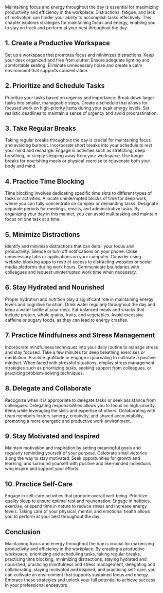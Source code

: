 
Maintaining focus and energy throughout the day is essential for maximizing productivity and efficiency in the workplace. Distractions, fatigue, and lack of motivation can hinder your ability to accomplish tasks effectively. This chapter explores strategies for maintaining focus and energy, enabling you to stay on track and perform at your best throughout the day.

## 1\. Create a Productive Workspace

Set up a workspace that promotes focus and minimizes distractions. Keep your desk organized and free from clutter. Ensure adequate lighting and comfortable seating. Eliminate unnecessary noise and create a calm environment that supports concentration.

## 2\. Prioritize and Schedule Tasks

Prioritize your tasks based on urgency and importance. Break down larger tasks into smaller, manageable steps. Create a schedule that allows for focused work on high-priority items during your peak energy levels. Set realistic deadlines to maintain a sense of urgency and avoid procrastination.

## 3\. Take Regular Breaks

Taking regular breaks throughout the day is crucial for maintaining focus and avoiding burnout. Incorporate short breaks into your schedule to rest your mind and recharge. Engage in activities such as stretching, deep breathing, or simply stepping away from your workspace. Use longer breaks for nourishing meals or physical exercise to rejuvenate both your body and mind.

## 4\. Practice Time Blocking

Time blocking involves dedicating specific time slots to different types of tasks or activities. Allocate uninterrupted blocks of time for deep work, where you can fully concentrate on complex or demanding tasks. Designate separate periods for meetings, emails, and administrative tasks. By organizing your day in this manner, you can avoid multitasking and maintain focus on one task at a time.

## 5\. Minimize Distractions

Identify and minimize distractions that can derail your focus and productivity. Silence or turn off notifications on your phone. Close unnecessary tabs or applications on your computer. Consider using website-blocking apps to restrict access to distracting websites or social media platforms during work hours. Communicate boundaries with colleagues and request uninterrupted work time when necessary.

## 6\. Stay Hydrated and Nourished

Proper hydration and nutrition play a significant role in maintaining energy levels and cognitive function. Drink water regularly throughout the day and keep a water bottle at your desk. Eat balanced meals and snacks that include protein, whole grains, fruits, and vegetables. Avoid excessive caffeine or sugary foods, as they can lead to energy crashes.

## 7\. Practice Mindfulness and Stress Management

Incorporate mindfulness techniques into your daily routine to manage stress and stay focused. Take a few minutes for deep breathing exercises or meditation. Practice gratitude or engage in journaling to cultivate a positive mindset. When faced with stressful situations, employ stress management strategies such as prioritizing tasks, seeking support from colleagues, or practicing problem-solving techniques.

## 8\. Delegate and Collaborate

Recognize when it is appropriate to delegate tasks or seek assistance from colleagues. Delegating responsibilities allows you to focus on high-priority items while leveraging the skills and expertise of others. Collaborating with team members fosters synergy, creativity, and shared accountability, promoting a more energetic and productive work environment.

## 9\. Stay Motivated and Inspired

Maintain motivation and inspiration by setting meaningful goals and regularly reminding yourself of your purpose. Celebrate small victories along the way to stay motivated. Seek opportunities for growth and learning, and surround yourself with positive and like-minded individuals who inspire and support your efforts.

## 10\. Practice Self-Care

Engage in self-care activities that promote overall well-being. Prioritize quality sleep to ensure optimal rest and rejuvenation. Engage in hobbies, exercise, or spend time in nature to reduce stress and increase energy levels. Taking care of your physical, mental, and emotional health allows you to perform at your best throughout the day.

## Conclusion

Maintaining focus and energy throughout the day is crucial for maximizing productivity and efficiency in the workplace. By creating a productive workspace, prioritizing and scheduling tasks, taking regular breaks, practicing time blocking, minimizing distractions, staying hydrated and nourished, practicing mindfulness and stress management, delegating and collaborating, staying motivated and inspired, and practicing self-care, you can cultivate an environment that supports sustained focus and energy. Embrace these strategies and unlock your full potential to achieve success in your professional endeavors.
